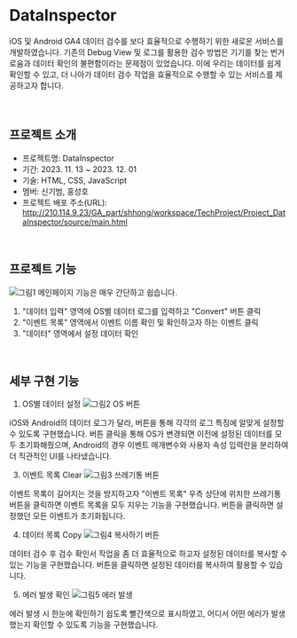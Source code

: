 # DataInspector

iOS 및 Android GA4 데이터 검수를 보다 효율적으로 수행하기 위한 새로운 서비스를 개발하였습니다. 
기존의 Debug View 및 로그를 활용한 검수 방법은 기기를 찾는 번거로움과 데이터 확인의 불편함이라는 문제점이 있었습니다. 
이에 우리는 데이터를 쉽게 확인할 수 있고, 더 나아가 데이터 검수 작업을 효율적으로 수행할 수 있는 서비스를 제공하고자 합니다.
<br>
<br>
<br>


## 프로젝트 소개
 - 프로젝트명: DataInspector
 - 기간: 2023. 11. 13 ~ 2023. 12. 01
 - 기술: HTML, CSS, JavaScript
 - 멤버: 신기범, 홍성호
 - 프로젝트 배포 주소(URL): http://210.114.9.23/GA_part/shhong/workspace/TechProject/Project_DataInspector/source/main.html
<br>

## 프로젝트 기능
![그림1  메인페이지](https://github.com/amazing86400/Project_DataInspector/assets/96508771/23929c3c-8bb3-4c4a-a8b6-0f3be6f4d3a6)
기능은 매우 간단하고 쉽습니다.


1. "데이터 입력" 영역에 OS별 데이터 로그를 입력하고 "Convert" 버튼 클릭
2. "이벤트 목록" 영역에서 이벤트 이름 확인 및 확인하고자 하는 이벤트 클릭
3. "데이터" 영역에서 설정 데이터 확인
<br>


## 세부 구현 기능
1. OS별 데이터 설정
![그림2  OS 버튼](https://github.com/amazing86400/Project_DataInspector/assets/96508771/cdc58fdf-ed32-436c-9408-7224b7b8b283)

iOS와 Android의 데이터 로그가 달라, 버튼을 통해 각각의 로그 특징에 알맞게 설정할 수 있도록 구현했습니다.
버튼 클릭을 통해 OS가 변경되면 이전에 설정된 데이터를 모두 초기화해줬으며, Android의 경우 이벤트 매개변수와 사용자 속성 입력란을 분리하여 더 직관적인 UI를 나타냈습니다.
<br>

3. 이벤트 목록 Clear
![그림3  쓰레기통 버튼](https://github.com/amazing86400/Project_DataInspector/assets/96508771/73fdd417-cf13-4ab6-a1d8-b09d0ffd3f72)

이벤트 목록이 길어지는 것을 방지하고자 "이벤트 목록" 우측 상단에 위치한 쓰레기통 버튼을 클릭하면 이벤트 목록을 모두 지우는 기능을 구현했습니다. 버튼을 클릭하면 설정했던 모든 이벤트가 초기화됩니다.
<br>

4. 데이터 목록 Copy
![그림4  복사하기 버튼](https://github.com/amazing86400/Project_DataInspector/assets/96508771/59d56602-8119-4e9b-b577-96cecb5b420b)

데이터 검수 후 검수 확인서 작업을 좀 더 효율적으로 하고자 설정된 데이터를 복사할 수 있는 기능을 구현했습니다. 버튼을 클릭하면 설정된 데이터를 복사하여 활용할 수 있습니다.
<br>

5. 에러 발생 확인
![그림5  에러 발생](https://github.com/amazing86400/Project_DataInspector/assets/96508771/2bae1a28-fb7a-4804-9f22-53b28ff16161)

에러 발생 시 한눈에 확인하기 쉽도록 빨간색으로 표시하였고, 어디서 어떤 에러가 발생했는지 확인할 수 있도록 기능을 구현했습니다.
